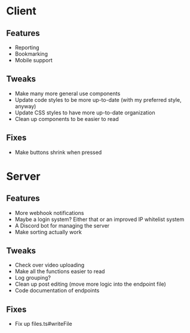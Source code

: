 # Client

## Features
- Reporting
- Bookmarking
- Mobile support

## Tweaks
- Make many more general use components
- Update code styles to be more up-to-date (with my preferred style, anyway)
- Update CSS styles to have more up-to-date organization
- Clean up components to be easier to read

## Fixes
- Make buttons shrink when pressed



# Server

## Features
- More webhook notifications
- Maybe a login system? Either that or an improved IP whitelist system
- A Discord bot for managing the server
- Make sorting actually work

## Tweaks
- Check over video uploading
- Make all the functions easier to read
- Log grouping?
- Clean up post editing (move more logic into the endpoint file)
- Code documentation of endpoints

## Fixes
- Fix up files.ts#writeFile